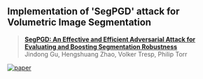 ## Implementation of 'SegPGD' attack for Volumetric Image Segmentation 

> [**SegPGD: An Effective and Efficient Adversarial Attack for Evaluating and Boosting Segmentation Robustness**](https://arxiv.org/abs/2207.12391)<br>
> Jindong Gu, Hengshuang Zhao, Volker Tresp, Philip Torr

[![paper](https://img.shields.io/badge/arXiv-Paper-<COLOR>.svg)](https://arxiv.org/abs/2207.12391)
